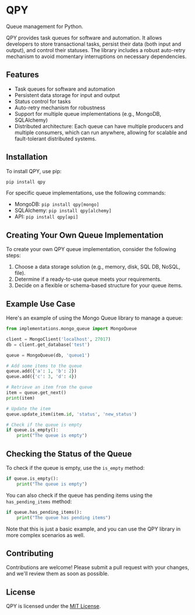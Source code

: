 # QPY
Queue management for Python.

QPY provides task queues for software and automation. It allows developers to store transactional tasks, persist their data (both input and output), and control their statuses. The library includes a robust auto-retry mechanism to avoid momentary interruptions on necessary dependencies.

## Features

* Task queues for software and automation
* Persistent data storage for input and output
* Status control for tasks
* Auto-retry mechanism for robustness
* Support for multiple queue implementations (e.g., MongoDB, SQLAlchemy)
* Distributed architecture: Each queue can have multiple producers and multiple consumers, which can run anywhere, allowing for scalable and fault-tolerant distributed systems.
## Installation

To install QPY, use pip:
```bash
pip install qpy
```
For specific queue implementations, use the following commands:

* MongoDB: `pip install qpy[mongo]`
* SQLAlchemy: `pip install qpy[alchemy]`
* API: `pip install qpy[api]`

## Creating Your Own Queue Implementation

To create your own QPY queue implementation, consider the following steps:

1. Choose a data storage solution (e.g., memory, disk, SQL DB, NoSQL, file).
2. Determine if a ready-to-use queue meets your requirements.
3. Decide on a flexible or schema-based structure for your queue items.

## Example Use Case

Here's an example of using the Mongo Queue library to manage a queue:
```python
from implementations.mongo_queue import MongoQueue

client = MongoClient('localhost', 27017)
db = client.get_database('test')

queue = MongoQueue(db, 'queue1')

# Add some items to the queue
queue.add({'a': 1, 'b': 2})
queue.add({'c': 3, 'd': 4})

# Retrieve an item from the queue
item = queue.get_next()
print(item)

# Update the item
queue.update_item(item.id, 'status', 'new_status')

# Check if the queue is empty
if queue.is_empty():
    print("The queue is empty")
```
## Checking the Status of the Queue

To check if the queue is empty, use the `is_empty` method:
```python
if queue.is_empty():
    print("The queue is empty")
```
You can also check if the queue has pending items using the `has_pending_items` method:
```python
if queue.has_pending_items():
    print("The queue has pending items")
```
Note that this is just a basic example, and you can use the QPY library in more complex scenarios as well.

<!-- 
## API Documentation

For more information on the QPY API, please refer to the [API documentation](link-to-api-docs TODO).
-->

## Contributing

Contributions are welcome! Please submit a pull request with your changes, and we'll review them as soon as possible.

## License

QPY is licensed under the [MIT License](/LICENSE).
